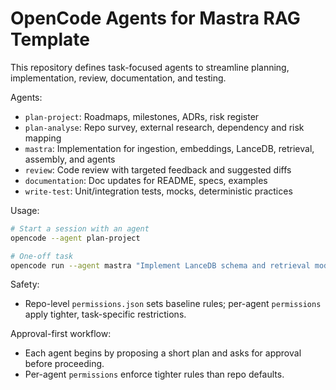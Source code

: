 # OpenCode Agents for Mastra RAG Template

This repository defines task-focused agents to streamline planning, implementation, review, documentation, and testing.

Agents:

- `plan-project`: Roadmaps, milestones, ADRs, risk register
- `plan-analyse`: Repo survey, external research, dependency and risk mapping
- `mastra`: Implementation for ingestion, embeddings, LanceDB, retrieval, assembly, and agents
- `review`: Code review with targeted feedback and suggested diffs
- `documentation`: Doc updates for README, specs, examples
- `write-test`: Unit/integration tests, mocks, deterministic practices

Usage:

```bash
# Start a session with an agent
opencode --agent plan-project

# One-off task
opencode run --agent mastra "Implement LanceDB schema and retrieval module"
```

Safety:

- Repo-level `permissions.json` sets baseline rules; per-agent `permissions` apply tighter, task-specific restrictions.

Approval-first workflow:

- Each agent begins by proposing a short plan and asks for approval before proceeding.
- Per-agent `permissions` enforce tighter rules than repo defaults.
